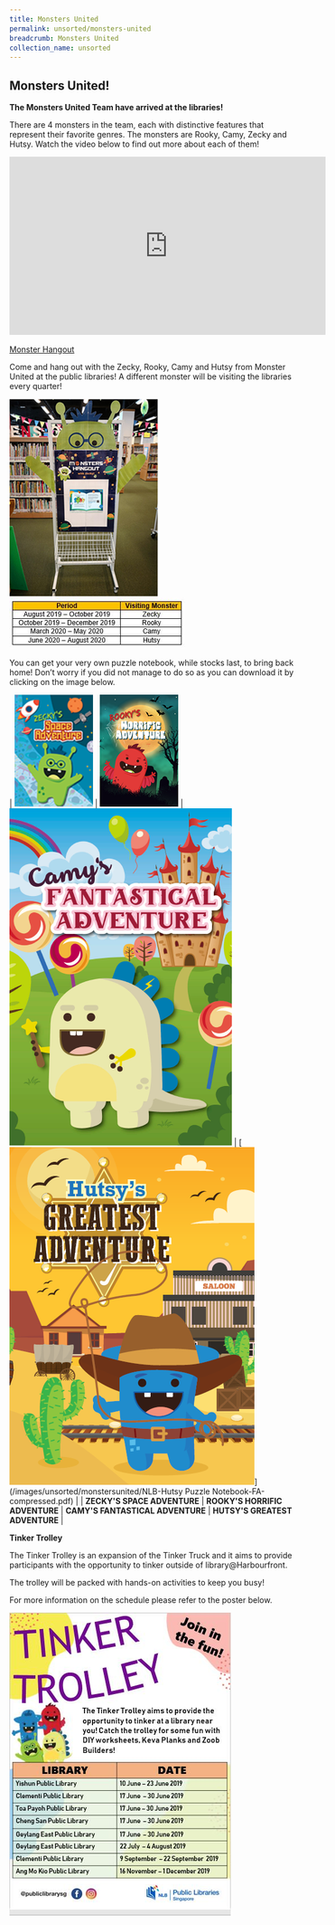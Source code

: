 ```yaml
---
title: Monsters United
permalink: unsorted/monsters-united
breadcrumb: Monsters United
collection_name: unsorted
---
```


## **Monsters United!**

**The Monsters United Team have arrived at the libraries!**

There are 4 monsters in the team, each with distinctive features that represent their favorite genres. The monsters are Rooky, Camy, Zecky and Hutsy. Watch the video below to find out more about each of them!

<iframe width="560" height="315" src="https://www.youtube.com/embed/Vbr0Pqcbhc0" frameborder="0" allow="accelerometer; autoplay; clipboard-write; encrypted-media; gyroscope; picture-in-picture" allowfullscreen></iframe>

<u>Monster Hangout</u>

Come and hang out with the Zecky, Rooky, Camy and Hutsy from Monster United at the public libraries! A different monster will be visiting the libraries every quarter!

![Monster hangout image](/images/unsorted/monstersunited/unnamed-1.png)
![Monster dates image](/images/unsorted/monstersunited/Monsters-Dates-1.jpg)

You can get your very own puzzle notebook, while stocks last, to bring back home! Don’t worry if you did not manage to do so as you can download it by clicking on the image below.

| [![Zecky image](/images/unsorted/monstersunited/unnamed.png)](/images/unsorted/monstersunited/NLB_Zecky-Puzzle-Notebook_FA.pdf) | [![Rooky image](/images/unsorted/monstersunited/Rookys-Horrific-Adventure.png)](/images/unsorted/monstersunited/NLB_Rooky-Puzzle-Notebook.pdf) | [![Camy image](/images/unsorted/monstersunited/camys-cver.png)](NLB_Camy-Puzzle-Notebook_FA.pdf) | [![Hutsy image](/images/unsorted/monstersunited/hutsys-cover.png)](/images/unsorted/monstersunited/NLB-Hutsy Puzzle Notebook-FA-compressed.pdf) |
| **ZECKY'S SPACE ADVENTURE** | **ROOKY'S HORRIFIC ADVENTURE** | **CAMY'S FANTASTICAL ADVENTURE** | **HUTSY'S GREATEST ADVENTURE** |

**Tinker Trolley**

The Tinker Trolley is an expansion of the Tinker Truck and it aims to provide participants with the opportunity to tinker outside of library@Harbourfront.

The trolley will be packed with hands-on activities to keep you busy!

For more information on the schedule please refer to the poster below.

![Tinker trolley image](/images/unsorted/monstersunited/Tinker-Trolley-3.jpg)